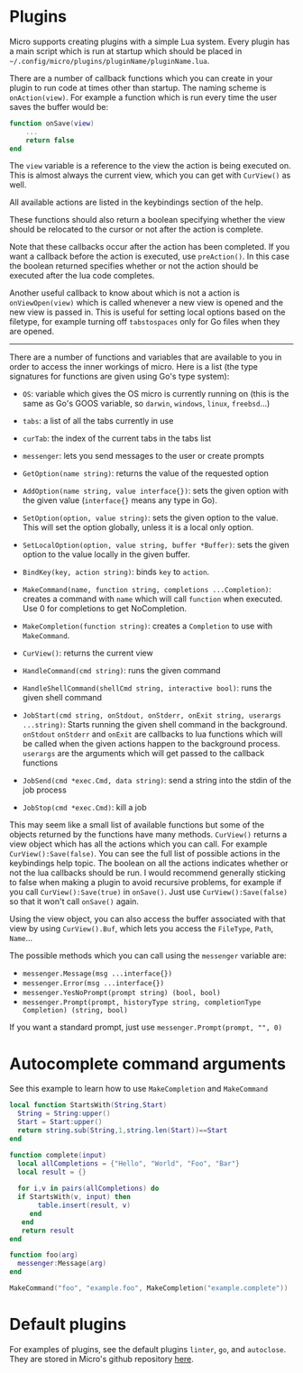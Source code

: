 # Plugins

Micro supports creating plugins with a simple Lua system. Every plugin has a
main script which is run at startup which should be placed in 
`~/.config/micro/plugins/pluginName/pluginName.lua`.

There are a number of callback functions which you can create in your
plugin to run code at times other than startup. The naming scheme is
`onAction(view)`. For example a function which is run every time the user saves
the buffer would be:

```lua
function onSave(view)
    ...
    return false
end
```

The `view` variable is a reference to the view the action is being executed on.
This is almost always the current view, which you can get with `CurView()` as well.

All available actions are listed in the keybindings section of the help.

These functions should also return a boolean specifying whether the view
should be relocated to the cursor or not after the action is complete.

Note that these callbacks occur after the action has been completed. If you
want a callback before the action is executed, use `preAction()`. In this case
the boolean returned specifies whether or not the action should be executed
after the lua code completes.

Another useful callback to know about which is not a action is
`onViewOpen(view)` which is called whenever a new view is opened and the new
view is passed in. This is useful for setting local options based on the filetype,
for example turning off `tabstospaces` only for Go files when they are opened.

---

There are a number of functions and variables that are available to you in
order to access the inner workings of micro. Here is a list (the type signatures
for functions are given using Go's type system):

* `OS`: variable which gives the OS micro is currently running on (this is the same
as Go's GOOS variable, so `darwin`, `windows`, `linux`, `freebsd`...)

* `tabs`: a list of all the tabs currently in use

* `curTab`: the index of the current tabs in the tabs list

* `messenger`: lets you send messages to the user or create prompts

* `GetOption(name string)`: returns the value of the requested option

* `AddOption(name string, value interface{})`: sets the given option with the given
   value (`interface{}` means any type in Go).

* `SetOption(option, value string)`: sets the given option to the value. This will
   set the option globally, unless it is a local only option.

* `SetLocalOption(option, value string, buffer *Buffer)`: sets the given option to
   the value locally in the given buffer.

* `BindKey(key, action string)`: binds `key` to `action`.

* `MakeCommand(name, function string, completions ...Completion)`: 
   creates a command with `name` which will call `function` when executed.
   Use 0 for completions to get NoCompletion.

* `MakeCompletion(function string)`:
   creates a `Completion` to use with `MakeCommand`.

* `CurView()`: returns the current view

* `HandleCommand(cmd string)`: runs the given command

* `HandleShellCommand(shellCmd string, interactive bool)`: runs the given shell
   command

* `JobStart(cmd string, onStdout, onStderr, onExit string, userargs ...string)`:
   Starts running the given shell command in the background. `onStdout` `onStderr` and `onExit`
   are callbacks to lua functions which will be called when the given actions happen
   to the background process.
   `userargs` are the arguments which will get passed to the callback functions

* `JobSend(cmd *exec.Cmd, data string)`: send a string into the stdin of the job process

* `JobStop(cmd *exec.Cmd)`: kill a job

This may seem like a small list of available functions but some of the objects
returned by the functions have many methods. `CurView()` returns a view object
which has all the actions which you can call. For example `CurView():Save(false)`.
You can see the full list of possible actions in the keybindings help topic.
The boolean on all the actions indicates whether or not the lua callbacks should
be run. I would recommend generally sticking to false when making a plugin to
avoid recursive problems, for example if you call `CurView():Save(true)` in `onSave()`.
Just use `CurView():Save(false)` so that it won't call `onSave()` again.

Using the view object, you can also access the buffer associated with that view
by using `CurView().Buf`, which lets you access the `FileType`, `Path`, `Name`...

The possible methods which you can call using the `messenger` variable are:

* `messenger.Message(msg ...interface{})`
* `messenger.Error(msg ...interface{})`
* `messenger.YesNoPrompt(prompt string) (bool, bool)`
* `messenger.Prompt(prompt, historyType string, completionType Completion) (string, bool)`

If you want a standard prompt, just use `messenger.Prompt(prompt, "", 0)`

# Autocomplete command arguments

See this example to learn how to use `MakeCompletion` and `MakeCommand`

```lua
local function StartsWith(String,Start)
  String = String:upper()
  Start = Start:upper() 
  return string.sub(String,1,string.len(Start))==Start
end

function complete(input)
  local allCompletions = {"Hello", "World", "Foo", "Bar"}
  local result = {}
   
  for i,v in pairs(allCompletions) do
  if StartsWith(v, input) then
       table.insert(result, v)
     end
   end
   return result
end

function foo(arg)
  messenger:Message(arg)
end

MakeCommand("foo", "example.foo", MakeCompletion("example.complete"))
```

# Default plugins

For examples of plugins, see the default plugins `linter`, `go`, and `autoclose`.
They are stored in Micro's github repository [here](https://github.com/zyedidia/micro/tree/master/runtime/plugins).
